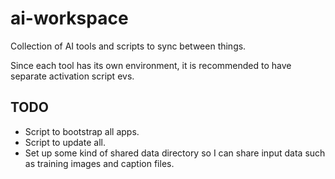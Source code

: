 # ai-workspace

Collection of AI tools and scripts to sync between things.

Since each tool has its own environment, it is recommended to have separate activation script evs.

## TODO

- Script to bootstrap all apps.
- Script to update all.
- Set up some kind of shared data directory so I can share input data such as training images and caption files.

